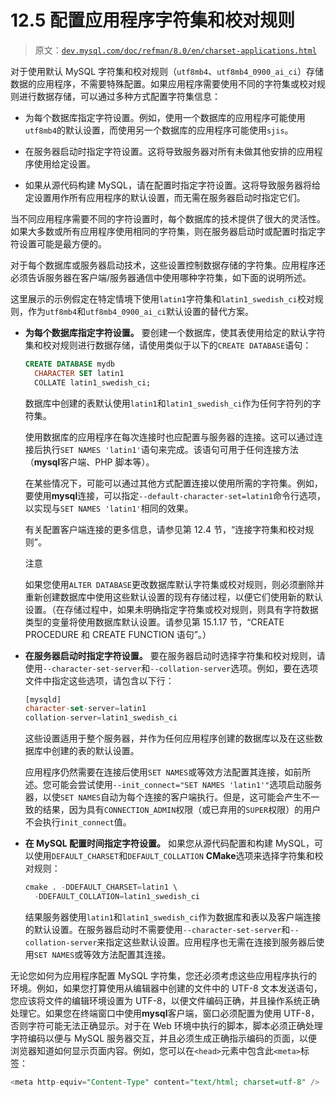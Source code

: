 # 12.5 配置应用程序字符集和校对规则

> 原文：[`dev.mysql.com/doc/refman/8.0/en/charset-applications.html`](https://dev.mysql.com/doc/refman/8.0/en/charset-applications.html)

对于使用默认 MySQL 字符集和校对规则（`utf8mb4`、`utf8mb4_0900_ai_ci`）存储数据的应用程序，不需要特殊配置。如果应用程序需要使用不同的字符集或校对规则进行数据存储，可以通过多种方式配置字符集信息：

+   为每个数据库指定字符设置。例如，使用一个数据库的应用程序可能使用`utf8mb4`的默认设置，而使用另一个数据库的应用程序可能使用`sjis`。

+   在服务器启动时指定字符设置。这将导致服务器对所有未做其他安排的应用程序使用给定设置。

+   如果从源代码构建 MySQL，请在配置时指定字符设置。这将导致服务器将给定设置用作所有应用程序的默认设置，而无需在服务器启动时指定它们。

当不同应用程序需要不同的字符设置时，每个数据库的技术提供了很大的灵活性。如果大多数或所有应用程序使用相同的字符集，则在服务器启动时或配置时指定字符设置可能是最方便的。

对于每个数据库或服务器启动技术，这些设置控制数据存储的字符集。应用程序还必须告诉服务器在客户端/服务器通信中使用哪种字符集，如下面的说明所述。

这里展示的示例假定在特定情境下使用`latin1`字符集和`latin1_swedish_ci`校对规则，作为`utf8mb4`和`utf8mb4_0900_ai_ci`默认设置的替代方案。

+   **为每个数据库指定字符设置。** 要创建一个数据库，使其表使用给定的默认字符集和校对规则进行数据存储，请使用类似于以下的`CREATE DATABASE`语句：

    ```sql
    CREATE DATABASE mydb
      CHARACTER SET latin1
      COLLATE latin1_swedish_ci;
    ```

    数据库中创建的表默认使用`latin1`和`latin1_swedish_ci`作为任何字符列的字符集。

    使用数据库的应用程序在每次连接时也应配置与服务器的连接。这可以通过连接后执行`SET NAMES 'latin1'`语句来完成。该语句可用于任何连接方法（**mysql**客户端、PHP 脚本等）。

    在某些情况下，可能可以通过其他方式配置连接以使用所需的字符集。例如，要使用**mysql**连接，可以指定`--default-character-set=latin1`命令行选项，以实现与`SET NAMES 'latin1'`相同的效果。

    有关配置客户端连接的更多信息，请参见第 12.4 节，“连接字符集和校对规则”。

    注意

    如果您使用`ALTER DATABASE`更改数据库默认字符集或校对规则，则必须删除并重新创建数据库中使用这些默认设置的现有存储过程，以便它们使用新的默认设置。（在存储过程中，如果未明确指定字符集或校对规则，则具有字符数据类型的变量将使用数据库默认设置。请参见第 15.1.17 节，“CREATE PROCEDURE 和 CREATE FUNCTION 语句”。）

+   **在服务器启动时指定字符设置。** 要在服务器启动时选择字符集和校对规则，请使用`--character-set-server`和`--collation-server`选项。例如，要在选项文件中指定这些选项，请包含以下行：

    ```sql
    [mysqld]
    character-set-server=latin1
    collation-server=latin1_swedish_ci
    ```

    这些设置适用于整个服务器，并作为任何应用程序创建的数据库以及在这些数据库中创建的表的默认设置。

    应用程序仍然需要在连接后使用`SET NAMES`或等效方法配置其连接，如前所述。您可能会尝试使用`--init_connect="SET NAMES 'latin1'"`选项启动服务器，以使`SET NAMES`自动为每个连接的客户端执行。但是，这可能会产生不一致的结果，因为具有`CONNECTION_ADMIN`权限（或已弃用的`SUPER`权限）的用户不会执行`init_connect`值。

+   **在 MySQL 配置时间指定字符设置。** 如果您从源代码配置和构建 MySQL，可以使用`DEFAULT_CHARSET`和`DEFAULT_COLLATION` **CMake**选项来选择字符集和校对规则：

    ```sql
    cmake . -DDEFAULT_CHARSET=latin1 \
      -DDEFAULT_COLLATION=latin1_swedish_ci
    ```

    结果服务器使用`latin1`和`latin1_swedish_ci`作为数据库和表以及客户端连接的默认设置。在服务器启动时不需要使用`--character-set-server`和`--collation-server`来指定这些默认设置。应用程序也无需在连接到服务器后使用`SET NAMES`或等效方法配置其连接。

无论您如何为应用程序配置 MySQL 字符集，您还必须考虑这些应用程序执行的环境。例如，如果您打算使用从编辑器中创建的文件中的 UTF-8 文本发送语句，您应该将文件的编辑环境设置为 UTF-8，以便文件编码正确，并且操作系统正确处理它。如果您在终端窗口中使用**mysql**客户端，窗口必须配置为使用 UTF-8，否则字符可能无法正确显示。对于在 Web 环境中执行的脚本，脚本必须正确处理字符编码以便与 MySQL 服务器交互，并且必须生成正确指示编码的页面，以便浏览器知道如何显示页面内容。例如，您可以在`<head>`元素中包含此`<meta>`标签：

```sql
<meta http-equiv="Content-Type" content="text/html; charset=utf-8" />
```
